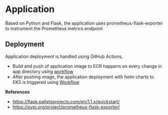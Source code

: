 # Application

Based on Python and Flask, the application uses prometheus-flask-exporter to instrument the Prometheus metrics endpoint

## Deployment

Application deployment is handled using GitHub Actions,
- Build and push of application image to ECR happens on every change in app directory using [workflow](../.github/workflows/build_push.yml) 
- After pushing image, the application deployment with helm charts to EKS is triggered using [Workflow](../.github/workflows/deploy.yml)

**References** 
- https://flask.palletsprojects.com/en/1.1.x/quickstart/
- https://pypi.org/project/prometheus-flask-exporter/
